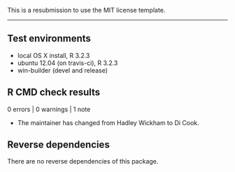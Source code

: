 This is a resubmission to use the MIT license template.

---

## Test environments
* local OS X install, R 3.2.3
* ubuntu 12.04 (on travis-ci), R 3.2.3
* win-builder (devel and release)

## R CMD check results

0 errors | 0 warnings | 1 note

* The maintainer has changed from Hadley Wickham to Di Cook.

## Reverse dependencies

There are no reverse dependencies of this package.
